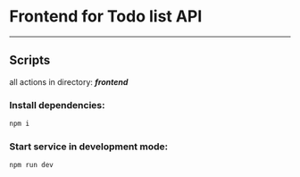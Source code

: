 # Frontend for Todo list API

***

## Scripts

all actions in directory: ***frontend***

### Install dependencies:

```bash
npm i
```

### Start service in development mode:

```bash
npm run dev
```
